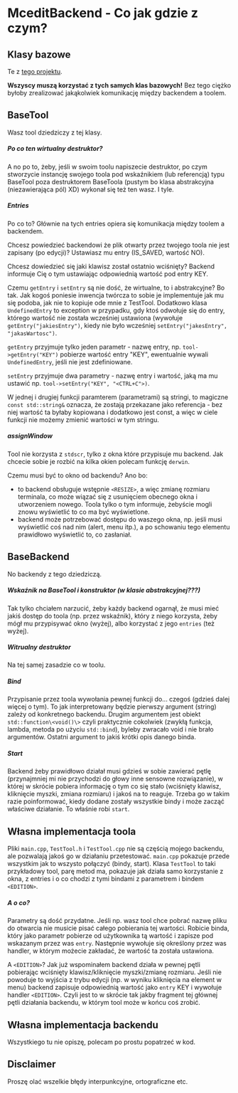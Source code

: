 # MceditBackend - Co jak gdzie z czym?
## Klasy bazowe
Te z [tego projektu](https://github.com/Guslarz/PO-project).

__Wszyscy muszą korzystać z tych samych klas bazowych!__ Bez tego ciężko byłoby zrealizować jakąkolwiek komunikację między backendem a toolem.
## BaseTool
Wasz tool dziedziczy z tej klasy.

##### Po co ten wirtualny destruktor?

A no po to, żeby, jeśli w swoim toolu napiszecie destruktor, po czym stworzycie instancję swojego toola pod wskaźnikiem (lub referencją) typu BaseTool poza destruktorem BaseToola (pustym bo klasa abstrakcyjna (niezawierająca pól) XD) wykonał się też ten wasz. I tyle.

##### Entries
Po co to? Głównie na tych entries opiera się komunikacja między toolem a backendem. 

Chcesz powiedzieć backendowi że plik otwarty przez twojego toola nie jest zapisany (po edycji)? Ustawiasz mu entry (IS_SAVED, wartość NO). 

Chcesz dowiedzieć się jaki klawisz został ostatnio wciśnięty? Backend informuje Cię o tym ustawiając odpowiednią wartość pod entry KEY.

Czemu `getEntry` i `setEntry` są nie dość, że wirtualne, to i abstrakcyjne? Bo tak. Jak kogoś poniesie inwencja twórcza to sobie je implementuje jak mu się podoba, jak nie to kopiuje ode mnie z TestTool.  Dodatkowo klasa `UndefinedEntry` to exception w przypadku, gdy ktoś odwołuje się do entry, którego wartość nie została wcześniej ustawiona (wywołuje `getEntry("jakiesEntry")`, kiedy nie było wcześniej `setEntry("jakesEntry", "jakasWartosc")`.

`getEntry` przyjmuje tylko jeden parametr - nazwę entry, np. `tool->getEntry("KEY")` pobierze wartość entry "KEY", ewentualnie wywali `UndefinedEntry`, jeśli nie jest zdefiniowane.

`setEntry` przyjmuje dwa parametry - nazwę entry i wartość, jaką ma mu ustawić np. `tool->setEntry("KEY", "<CTRL+C">)`.

W jednej i drugiej funkcji paramterem (parametrami) są stringi, to magiczne `const std::string&` oznacza, że zostają przekazane jako referencja - bez niej wartość ta byłaby kopiowana i dodatkowo jest const, a więc w ciele funkcji nie możemy zmienić wartości w tym stringu.

##### assignWindow
Tool nie korzysta z `stdscr`, tylko z okna które przypisuje mu backend. Jak chcecie sobie je rozbić na kilka okien polecam funkcję `derwin`.

Czemu musi być to okno od backendu? Ano bo:
- to backend obsługuje wstępnie `<RESIZE>`, a więc zmianę rozmiaru terminala, co może wiązać się z usunięciem obecnego okna i utworzeniem nowego. Toola tylko o tym informuje, żebyście mogli znowu wyświetlić to co ma być wyświetlone.
- backend może potrzebować dostępu do waszego okna, np. jeśli musi wyświetlić coś nad nim (alert, menu itp.), a po schowaniu tego elementu prawidłowo wyświetlić to, co zasłaniał.

## BaseBackend
No backendy z tego dziedziczą.

##### Wskaźnik na BaseTool i konstruktor (w klasie abstrakcyjnej???)
Tak tylko chciałem narzucić, żeby każdy backend ogarnął, że musi mieć jakiś dostęp do toola (np. przez wskaźnik), który z niego korzysta, żeby mógł mu przypisywać okno (wyżej), albo korzystać z jego `entries` (też wyżej).

##### Witrualny destruktor
Na tej samej zasadzie co w toolu.

##### Bind
Przypisanie przez toola wywołania pewnej funkcji do... czegoś (gdzieś dalej więcej o tym). To jak interpretowany będzie pierwszy argument (string) zależy od konkretnego backendu. Drugim argumentem jest obiekt `std::function\<void()\>` czyli praktycznie cokolwiek (zwykłą funkcja, lambda, metoda po użyciu `std::bind`), byleby zwracało void i nie brało argumentów. Ostatni argument to jakiś krótki opis danego binda.

##### Start
Backend żeby prawidłowo działał musi gdzieś w sobie zawierać pętlę (przynajmniej mi nie przychodzi do głowy inne sensowne rozwiązanie), w której w skrócie pobiera informację o tym co się stało (wciśnięty klawisz, kliknięcie myszki, zmiana rozmiaru) i jakoś na to reaguje. Trzeba go w takim razie poinformować, kiedy dodane zostały wszystkie bindy i może zacząć właściwe działanie. To właśnie robi `start`.

## Własna implementacja toola
Pliki `main.cpp`, `TestTool.h` i `TestTool.cpp` nie są częścią mojego backendu, ale pozwalają jakoś go w działaniu przetestować. `main.cpp` pokazuje przede wszystkim jak to wszysto połączyć (bindy, start). Klasa `TestTool` to taki przykładowy tool, parę metod ma, pokazuje jak działa samo korzystanie z okna, z entries i o co chodzi z tymi bindami z parametrem i bindem `<EDITION>`.

##### A o co?
Parametry są dość przydatne. Jeśli np. wasz tool chce pobrać nazwę pliku do otwarcia nie musicie pisać całego pobierania tej wartości. Robicie binda, który jako parametr pobierze od użytkownika tą wartość i zapisze pod wskazanym przez was `entry`. Następnie wywołuje się określony przez was handler, w którym możecie zakładać, że wartość ta została ustawiona.

A `<EDITION>`? Jak już wspominałem backend działa w pewnej pętli pobierając wciśnięty klawisz/kliknięcie myszki/zmianę rozmiaru. Jeśli nie powoduje to wyjścia z trybu edycji (np. w wyniku kliknięcia na element w menu) backend zapisuje odpowiednią wartość jako `entry` KEY i wywołuje handler `<EDITION>`. Czyli jest to w skrócie tak jakby fragment tej głównej pętli działania backendu, w którym tool może w końcu coś zrobić.

## Własna implementacja backendu
Wszystkiego tu nie opiszę, polecam po prostu popatrzeć w kod.

## Disclaimer
Proszę olać wszelkie błędy interpunkcyjne, ortograficzne etc.
